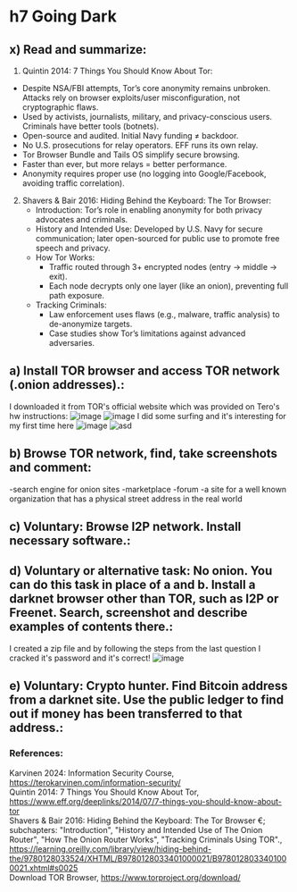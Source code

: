 
# h7 Going Dark

## x) Read and summarize:
1. Quintin 2014: 7 Things You Should Know About Tor:
  - Despite NSA/FBI attempts, Tor’s core anonymity remains unbroken. Attacks rely on browser exploits/user misconfiguration, not cryptographic flaws.
  - Used by activists, journalists, military, and privacy-conscious users. Criminals have better tools (botnets).
  - Open-source and audited. Initial Navy funding ≠ backdoor.
  - No U.S. prosecutions for relay operators. EFF runs its own relay.
  - Tor Browser Bundle and Tails OS simplify secure browsing.
  - Faster than ever, but more relays = better performance.
  - Anonymity requires proper use (no logging into Google/Facebook, avoiding traffic correlation).
2. Shavers & Bair 2016: Hiding Behind the Keyboard: The Tor Browser:
   - Introduction: Tor’s role in enabling anonymity for both privacy advocates and criminals.
   - History and Intended Use: Developed by U.S. Navy for secure communication; later open-sourced for public use to promote free speech and privacy.
   - How Tor Works:
      - Traffic routed through 3+ encrypted nodes (entry → middle → exit).
      - Each node decrypts only one layer (like an onion), preventing full path exposure.
   - Tracking Criminals:
      - Law enforcement uses flaws (e.g., malware, traffic analysis) to de-anonymize targets.
      - Case studies show Tor’s limitations against advanced adversaries.

## a) Install TOR browser and access TOR network (.onion addresses).: <br>
I downloaded it from TOR's official website which was provided on Tero's hw instructions:
![image](https://github.com/user-attachments/assets/835d82f5-89f0-4038-80f1-0f42ef116987)
![image](https://github.com/user-attachments/assets/91a96371-49ff-48d2-b26e-7ad847314e73)
I did some surfing and it's interesting for my first time here
![image](https://github.com/user-attachments/assets/16bcd9de-acbe-429e-a984-f72a540214de)
![asd](https://github.com/user-attachments/assets/15c140a8-b018-45d8-9fc9-17f387a67c2a)





## b) Browse TOR network, find, take screenshots and comment: <br>
-search engine for onion sites
-marketplace
-forum
-a site for a well known organization that has a physical street address in the real world

## c) Voluntary: Browse I2P network. Install necessary software.: <br>

## d) Voluntary or alternative task: No onion. You can do this task in place of a and b. Install a darknet browser other than TOR, such as I2P or Freenet. Search, screenshot and describe examples of contents there.: <br>
I created a zip file and by following the steps from the last question I cracked it's password and it's correct!
![image](https://github.com/user-attachments/assets/2146f467-32ae-48f9-b17c-9c8c575620f0)

## e) Voluntary: Crypto hunter. Find Bitcoin address from a darknet site. Use the public ledger to find out if money has been transferred to that address.: <br>

### References:
Karvinen 2024: Information Security Course, https://terokarvinen.com/information-security/ <br>
Quintin 2014: 7 Things You Should Know About Tor, https://www.eff.org/deeplinks/2014/07/7-things-you-should-know-about-tor <br>
Shavers & Bair 2016: Hiding Behind the Keyboard: The Tor Browser €; subchapters: "Introduction", "History and Intended Use of The Onion Router", "How The Onion Router Works", "Tracking Criminals Using TOR"., https://learning.oreilly.com/library/view/hiding-behind-the/9780128033524/XHTML/B9780128033401000021/B9780128033401000021.xhtml#s0025 <br>
Download TOR Browser, https://www.torproject.org/download/ <br>
